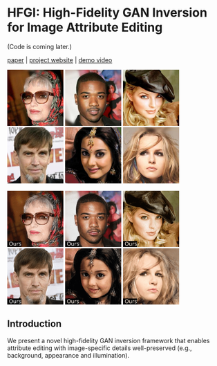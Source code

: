 # HFGI: High-Fidelity GAN Inversion for Image Attribute Editing

(Code is coming later.)

[paper](https://arxiv.org/) | [project website](https://tengfei-wang.github.io/HFGI/) | [demo video]()

<img src="pics/1.jpg" width="130px"/>    <img src="pics/2.jpg" width="130px"/>   <img src="pics/3.jpg" width="130px"/>    <img src="pics/4.jpg" width="130px"/>  <img src="pics/5.jpg" width="130px"/>    <img src="pics/6.jpg" width="130px"/> 

<img src="pics/1.gif" width="130px"/>    <img src="pics/2.gif" width="130px"/>   <img src="pics/3.gif" width="130px"/>    <img src="pics/4.gif" width="130px"/>   <img src="pics/5.gif" width="130px"/>    <img src="pics/6.gif" width="130px"/> 





## Introduction
We present a novel high-fidelity GAN inversion framework that enables attribute editing with image-specific details well-preserved (e.g., background, appearance and illumination).
